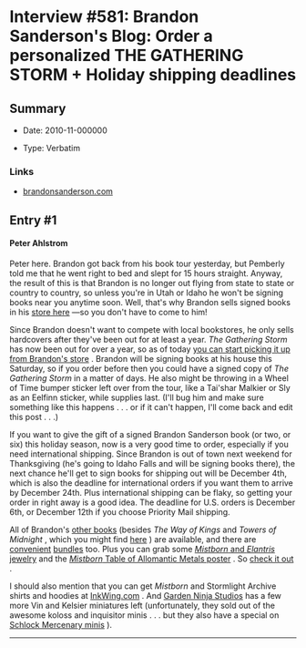 # Interview #581: Brandon Sanderson's Blog: Order a personalized THE GATHERING STORM + Holiday shipping deadlines

## Summary

- Date: 2010-11-000000

- Type: Verbatim

### Links

- [brandonsanderson.com](http://www.brandonsanderson.com/blog/936/Order-a-personalized-THE-GATHERING-STORM--Holiday-shipping-deadlines)


## Entry #1

#### Peter Ahlstrom

Peter here. Brandon got back from his book tour yesterday, but Pemberly told me that he went right to bed and slept for 15 hours straight. Anyway, the result of this is that Brandon is no longer out flying from state to state or country to country, so unless you're in Utah or Idaho he won't be signing books near you anytime soon. Well, that's why Brandon sells signed books in his
[store here](http://brandonsanderson.com/store)
—so you don't have to come to him!

Since Brandon doesn't want to compete with local bookstores, he only sells hardcovers after they've been out for at least a year.
*The Gathering Storm*
has now been out for over a year, so as of today
[you can start picking it up from Brandon's store](http://brandonsanderson.com/store/item/47/Signed-The-Gathering-Storm%E2%80%94Hardcover)
. Brandon will be signing books at his house this Saturday, so if you order before then you could have a signed copy of
*The Gathering Storm*
in a matter of days. He also might be throwing in a Wheel of Time bumper sticker left over from the tour, like a Tai'shar Malkier or Sly as an Eelfinn sticker, while supplies last. (I'll bug him and make sure something like this happens . . . or if it can't happen, I'll come back and edit this post . . .)

If you want to give the gift of a signed Brandon Sanderson book (or two, or six) this holiday season, now is a very good time to order, especially if you need international shipping. Since Brandon is out of town next weekend for Thanksgiving (he's going to Idaho Falls and will be signing books there), the next chance he'll get to sign books for shipping out will be December 4th, which is also the deadline for international orders if you want them to arrive by December 24th. Plus international shipping can be flaky, so getting your order in right away is a good idea. The deadline for U.S. orders is December 6th, or December 12th if you choose Priority Mail shipping.

All of Brandon's
[other books](http://brandonsanderson.com/store/1/Signed-Hardbacks-and-Bookplates)
(besides
*The Way of Kings*
and
*Towers of Midnight*
, which you might find
[here](http://brandonsanderson.com/article/58/Where-to-Buy-Signed-Hardcovers)
) are available, and there are
[convenient](http://brandonsanderson.com/store/item/42/Signed-Mistborn-Trilogy-Bundle-andmdash-Hardcover)
[bundles](http://brandonsanderson.com/store/item/46/Signed-ElantrisMistborn-TrilogyWarbreaker-Hardcovers-5-Pack)
too. Plus you can grab some
[*Mistborn*
and
*Elantris*
jewelry](http://brandonsanderson.com/store/4/Jewelry)
and the
[*Mistborn*
Table of Allomantic Metals poster](http://brandonsanderson.com/store/item/39/Table-of-Allomantic-Metals)
. So
[check it out](http://brandonsanderson.com/store)
.

I should also mention that you can get
*Mistborn*
and Stormlight Archive shirts and hoodies at
[InkWing.com](http://store.inkwing.com/)
. And
[Garden Ninja Studios](http://www.gardenninja.com/shop/products-page/?category=5)
has a few more Vin and Kelsier miniatures left (unfortunately, they sold out of the awesome koloss and inquisitor minis . . . but they also have a special on
[Schlock Mercenary minis](http://www.gardenninja.com/shop/products-page/?category=9)
).


---

